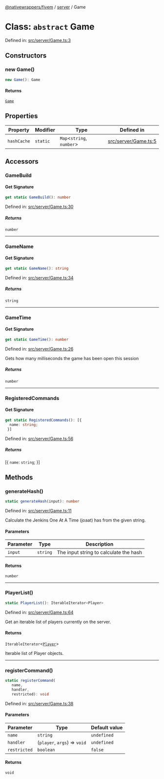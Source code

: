 [@nativewrappers/fivem](../../README.md) / [server](../README.md) / Game

# Class: `abstract` Game

Defined in: [src/server/Game.ts:3](https://github.com/nativewrappers/nativewrappers/blob/11c6a49b7dbba5233f7fb8c63e2382099dcf6c28/src/server/Game.ts#L3)

## Constructors

### new Game()

```ts
new Game(): Game
```

#### Returns

[`Game`](Game.md)

## Properties

| Property | Modifier | Type | Defined in |
| ------ | ------ | ------ | ------ |
| <a id="hashcache"></a> `hashCache` | `static` | `Map`\<`string`, `number`\> | [src/server/Game.ts:5](https://github.com/nativewrappers/nativewrappers/blob/11c6a49b7dbba5233f7fb8c63e2382099dcf6c28/src/server/Game.ts#L5) |

## Accessors

### GameBuild

#### Get Signature

```ts
get static GameBuild(): number
```

Defined in: [src/server/Game.ts:30](https://github.com/nativewrappers/nativewrappers/blob/11c6a49b7dbba5233f7fb8c63e2382099dcf6c28/src/server/Game.ts#L30)

##### Returns

`number`

***

### GameName

#### Get Signature

```ts
get static GameName(): string
```

Defined in: [src/server/Game.ts:34](https://github.com/nativewrappers/nativewrappers/blob/11c6a49b7dbba5233f7fb8c63e2382099dcf6c28/src/server/Game.ts#L34)

##### Returns

`string`

***

### GameTime

#### Get Signature

```ts
get static GameTime(): number
```

Defined in: [src/server/Game.ts:26](https://github.com/nativewrappers/nativewrappers/blob/11c6a49b7dbba5233f7fb8c63e2382099dcf6c28/src/server/Game.ts#L26)

Gets how many milliseconds the game has been open this session

##### Returns

`number`

***

### RegisteredCommands

#### Get Signature

```ts
get static RegisteredCommands(): [{
  name: string;
 }]
```

Defined in: [src/server/Game.ts:56](https://github.com/nativewrappers/nativewrappers/blob/11c6a49b7dbba5233f7fb8c63e2382099dcf6c28/src/server/Game.ts#L56)

##### Returns

\[\{
  `name`: `string`;
 \}\]

## Methods

### generateHash()

```ts
static generateHash(input): number
```

Defined in: [src/server/Game.ts:11](https://github.com/nativewrappers/nativewrappers/blob/11c6a49b7dbba5233f7fb8c63e2382099dcf6c28/src/server/Game.ts#L11)

Calculate the Jenkins One At A Time (joaat) has from the given string.

#### Parameters

| Parameter | Type | Description |
| ------ | ------ | ------ |
| `input` | `string` | The input string to calculate the hash |

#### Returns

`number`

***

### PlayerList()

```ts
static PlayerList(): IterableIterator<Player>
```

Defined in: [src/server/Game.ts:64](https://github.com/nativewrappers/nativewrappers/blob/11c6a49b7dbba5233f7fb8c63e2382099dcf6c28/src/server/Game.ts#L64)

Get an iterable list of players currently on the server.

#### Returns

`IterableIterator`\<[`Player`](Player.md)\>

Iterable list of Player objects.

***

### registerCommand()

```ts
static registerCommand(
   name, 
   handler, 
   restricted): void
```

Defined in: [src/server/Game.ts:38](https://github.com/nativewrappers/nativewrappers/blob/11c6a49b7dbba5233f7fb8c63e2382099dcf6c28/src/server/Game.ts#L38)

#### Parameters

| Parameter | Type | Default value |
| ------ | ------ | ------ |
| `name` | `string` | `undefined` |
| `handler` | (`player`, `args`) => `void` | `undefined` |
| `restricted` | `boolean` | `false` |

#### Returns

`void`
